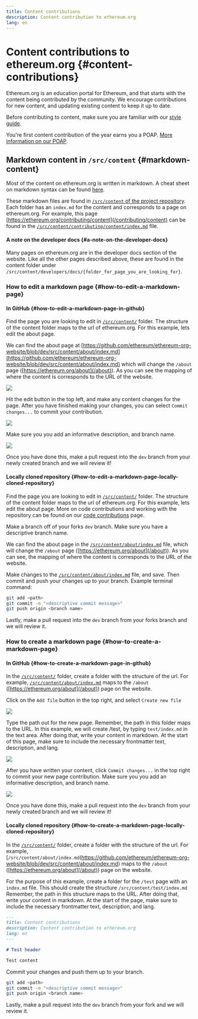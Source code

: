 ```yaml
---
title: Content contributions
description: Content contribution to ethereum.org
lang: en
---
```


# Content contributions to ethereum.org {#content-contributions}

Ethereum.org is an education portal for Ethereum, and that starts with the content being contributed by the community. We encourage contributions for new content, and updating existing content to keep it up to date.

Before contributing to content, make sure you are familiar with our [style guide](/contributing/style-guide/).

You're first content contribution of the year earns you a POAP. [More information on our POAP](https://ethereum.org/en/contributing/#claim-gitpoap).

## Markdown content in `/src/content` {#markdown-content}

Most of the content on ethereum.org is written in markdown. A cheat sheet on markdown syntax can be found [here](https://www.markdownguide.org/cheat-sheet).

These markdown files are found in [`/src/content` of the project repository](https://github.com/ethereum/ethereum-org-website/tree/dev/src/content). Each folder has an `index.md` for the content and corresponds to a page on ethereum.org. For example, this page [https://ethereum.org/contributing/content](/contributing/content) can be found in the [`/src/content/contributing/content/index.md`](https://github.com/ethereum/ethereum-org-website/tree/dev/src/content/contributing/content/index.md) file.

#### A note on the developer docs {#a-note-on-the-developer-docs}

Many pages on ethereum.org are in the developer docs section of the website. Like all the other pages described above, these are found in the content folder under `/src/content/developers/docs/{folder_for_page_you_are_looking_for}`.

### How to edit a markdown page {#how-to-edit-a-markdown-page}

#### In GitHub {#how-to-edit-a-markdown-page-in-github}

Find the page you are looking to edit in [`/src/content/`](https://github.com/ethereum/ethereum-org-website/tree/dev/src/content) folder. The structure of the content folder maps to the url of ethereum.org. For this example, lets edit the about page.

We can find the about page at [https://github.com/ethereum/ethereum-org-website/blob/dev/src/content/about/index.md](https://github.com/ethereum/ethereum-org-website/blob/dev/src/content/about/index.md) which will change the `/about` page ([https://ethereum.org/about](/about)). As you can see the mapping of where the content is corresponds to the URL of the website.

![](./first_image_edit_markdown.png)

Hit the edit button in the top left, and make any content changes for the page. After you have finished making your changes, you can select `Commit changes...` to commit your contribution.

![](./second_image_edit_markdown.png)

Make sure you you add an informative description, and branch name.

![](third_image_edit_markdown.png)

Once you have done this, make a pull request into the `dev` branch from your newly created branch and we will review it!

#### Locally cloned repository {#how-to-edit-a-markdown-page-locally-cloned-repository}

Find the page you are looking to edit in [`/src/content/`](https://github.com/ethereum/ethereum-org-website/tree/dev/src/content) folder. The structure of the content folder maps to the url of ethereum.org. For this example, lets edit the about page. More on code contributions and working with the repository can be found on our [code contributions](/contributing/code) page.

Make a branch off of your forks `dev` branch. Make sure you have a descriptive branch name.

We can find the about page in the [`/src/content/about/index.md`](https://github.com/ethereum/ethereum-org-website/blob/dev/src/content/about/index.md) file, which will change the `/about` page ([https://ethereum.org/about](/about)). As you can see, the mapping of where the content is corresponds to the URL of the website.

Make changes to the [`/src/content/about/index.md`](https://github.com/ethereum/ethereum-org-website/blob/dev/src/content/about/index.md) file, and save. Then commit and push your changes up to your branch. Example terminal command:

```sh
git add <path>
git commit -m "<descriptive commit message>"
git push origin <branch name>
```

Lastly, make a pull request into the `dev` branch from your forks branch and we will review it.

### How to create a markdown page {#how-to-create-a-markdown-page}

#### In GitHub {#how-to-create-a-markdown-page-in-github}

In the [`/src/content/`](https://github.com/ethereum/ethereum-org-website/tree/dev/src/content) folder, create a folder with the structure of the url. For example, [`/src/content/about/index.md`](https://github.com/ethereum/ethereum-org-website/blob/dev/src/content/about/index.md) maps to the `/about` ([https://ethereum.org/about](/about)) page on the website.

Click on the `Add file` button in the top right, and select `Create new file`

![](./first_image_create_markdown.png)

Type the path out for the new page. Remember, the path in this folder maps to the URL. In this example, we will create /test, by typing `test/index.md` in the text area. After doing that, write your content in markdown. At the start of this page, make sure to include the necessary frontmatter text, description, and lang.

![](./second_image_create_markdown.png)

After you have written your content, click `Commit changes...` in the top right to commit your new page contribution. Make sure you you add an informative description, and branch name.

![](./third_image_create_markdown.png)

Once you have done this, make a pull request into the `dev` branch from your newly created branch and we will review it!

#### Locally cloned repository {#how-to-create-a-markdown-page-locally-cloned-repository}

In the [`/src/content/`](https://github.com/ethereum/ethereum-org-website/tree/dev/src/content) folder, create a folder with the structure of the url. For example, [`/src/content/about/index.md`(https://github.com/ethereum/ethereum-org-website/blob/dev/src/content/about/index.md) maps to the `/about` ([https://ethereum.org/about](/about)) page on the website.

For the purpose of this example, create a folder for the `/test` page with an `index.md` file. This should create the structure `/src/content/test/index.md` Remember, the path in this structure maps to the URL. After doing that, write your content in markdown. At the start of the page, make sure to include the necessary frontmatter text, description, and lang.

```markdown
---
title: Content contributions
description: Content contribution to ethereum.org
lang: en
---

# Test header

Test content
```

Commit your changes and push them up to your branch.

```sh
git add <path>
git commit -m "<descriptive commit message>"
git push origin <branch name>
```

Lastly, make a pull request into the `dev` branch from your fork and we will review it.
